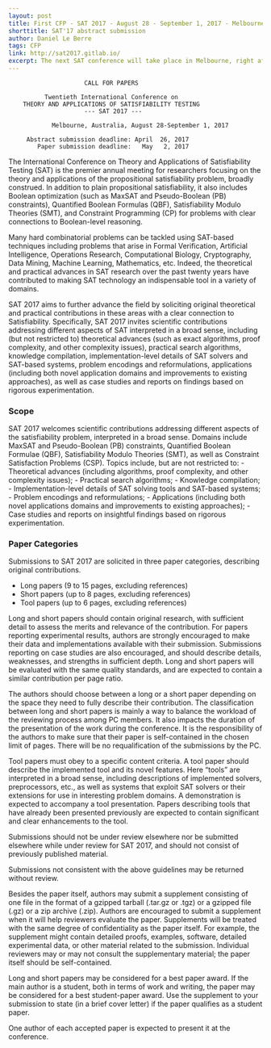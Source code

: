 ```yaml
---
layout: post
title: First CFP - SAT 2017 - August 28 - September 1, 2017 - Melbourne, Australia
shorttitle: SAT'17 abstract submission
author: Daniel Le Berre
tags: CFP 
link: http://sat2017.gitlab.io/
excerpt: The next SAT conference will take place in Melbourne, right after IJCAI, together with CP and ICLP. 
---
```


                         CALL FOR PAPERS

              Twentieth International Conference on
        THEORY AND APPLICATIONS OF SATISFIABILITY TESTING
                         --- SAT 2017 ---

                Melbourne, Australia, August 28-September 1, 2017

         Abstract submission deadline: April  26, 2017
            Paper submission deadline:   May   2, 2017


The International Conference on Theory and Applications of Satisfiability Testing (SAT) is the premier annual meeting for researchers focusing on the theory and applications of the propositional satisfiability problem, broadly construed. In addition to plain propositional satisfiability, it also includes Boolean optimization (such as MaxSAT and Pseudo-Boolean (PB) constraints), Quantified Boolean Formulas (QBF), Satisfiability Modulo Theories (SMT), and Constraint Programming (CP) for problems with clear connections to Boolean-level reasoning.

Many hard combinatorial problems can be tackled using SAT-based techniques including problems that arise in Formal Verification, Artificial Intelligence, Operations Research, Computational Biology, Cryptography, Data Mining, Machine Learning, Mathematics, etc. Indeed, the theoretical and practical advances in SAT research over the past twenty years have contributed to making SAT technology an indispensable tool in a variety of domains.

SAT 2017 aims to further advance the field by soliciting original theoretical and practical contributions in these areas with a clear connection to Satisfiability. Specifically, SAT 2017 invites scientific contributions addressing different aspects of SAT interpreted in a broad sense, including (but not restricted to) theoretical advances (such as exact algorithms, proof complexity, and other complexity issues), practical search algorithms, knowledge compilation, implementation-level details of SAT solvers and SAT-based systems, problem encodings and reformulations, applications (including both novel application domains and improvements to existing approaches), as well as case studies and reports on findings based on rigorous experimentation.

### Scope

SAT 2017 welcomes scientific contributions addressing different aspects of the satisfiability problem, interpreted in a broad sense. Domains include MaxSAT and Pseudo-Boolean (PB) constraints, Quantified Boolean Formulae (QBF), Satisfiability Modulo Theories (SMT), as well as Constraint Satisfaction Problems (CSP). Topics include, but are not restricted to: - Theoretical advances (including algorithms, proof complexity, and other complexity issues); - Practical search algorithms; - Knowledge compilation; - Implementation-level details of SAT solving tools and SAT-based systems; - Problem encodings and reformulations; - Applications (including both novel applications domains and improvements to existing approaches); - Case studies and reports on insightful findings based on rigorous experimentation.

### Paper Categories

Submissions to SAT 2017 are solicited in three paper categories, describing original contributions.

+ Long papers (9 to 15 pages, excluding references)
+ Short papers (up to 8 pages, excluding references)
+ Tool papers (up to 6 pages, excluding references)

Long and short papers should contain original research, with sufficient detail to assess the merits and relevance of the contribution. For papers reporting experimental results, authors are strongly encouraged to make their data and implementations available with their submission. Submissions reporting on case studies are also encouraged, and should describe details, weaknesses, and strengths in sufficient depth. Long and short papers will be evaluated with the same quality standards, and are expected to contain a similar contribution per page ratio.

The authors should choose between a long or a short paper depending on the space they need to fully describe their contribution. The classification between long and short papers is mainly a way to balance the workload of the reviewing process among PC members. It also impacts the duration of the presentation of the work during the conference. It is the responsibility of the authors to make sure that their paper is self-contained in the chosen limit of pages. There will be no requalification of the submissions by the PC.

Tool papers must obey to a specific content criteria. A tool paper should describe the implemented tool and its novel features. Here “tools” are interpreted in a broad sense, including descriptions of implemented solvers, preprocessors, etc., as well as systems that exploit SAT solvers or their extensions for use in interesting problem domains. A demonstration is expected to accompany a tool presentation. Papers describing tools that have already been presented previously are expected to contain significant and clear enhancements to the tool.

Submissions should not be under review elsewhere nor be submitted elsewhere while under review for SAT 2017, and should not consist of previously published material.

Submissions not consistent with the above guidelines may be returned without review.

Besides the paper itself, authors may submit a supplement consisting of one file in the format of a gzipped tarball (.tar.gz or .tgz) or a gzipped file (.gz) or a zip archive (.zip). Authors are encouraged to submit a supplement when it will help reviewers evaluate the paper. Supplements will be treated with the same degree of confidentiality as the paper itself. For example, the supplement might contain detailed proofs, examples, software, detailed experimental data, or other material related to the submission. Individual reviewers may or may not consult the supplementary material; the paper itself should be self-contained.

Long and short papers may be considered for a best paper award. If the main author is a student, both in terms of work and writing, the paper may be considered for a best student-paper award. Use the supplement to your submission to state (in a brief cover letter) if the paper qualifies as a student paper.

One author of each accepted paper is expected to present it at the conference.

